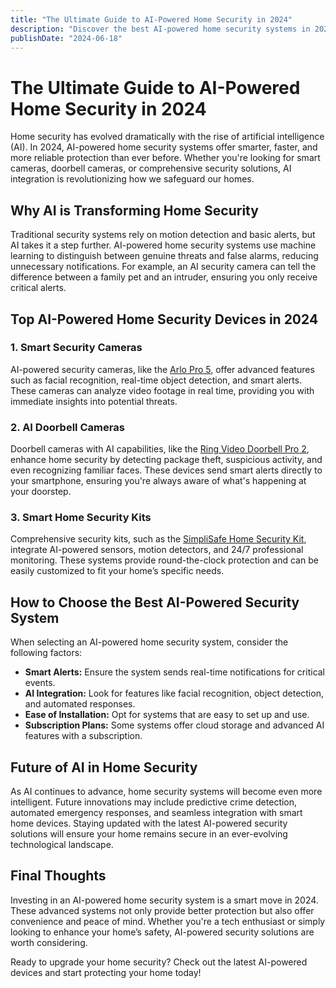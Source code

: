 ```yaml
---
title: "The Ultimate Guide to AI-Powered Home Security in 2024"
description: "Discover the best AI-powered home security systems in 2024 to keep your home safe. Learn how AI enhances surveillance, smart alerts, and automation."
publishDate: "2024-06-18"
---
```


# The Ultimate Guide to AI-Powered Home Security in 2024

Home security has evolved dramatically with the rise of artificial intelligence (AI). In 2024, AI-powered home security systems offer smarter, faster, and more reliable protection than ever before. Whether you're looking for smart cameras, doorbell cameras, or comprehensive security solutions, AI integration is revolutionizing how we safeguard our homes.

## Why AI is Transforming Home Security

Traditional security systems rely on motion detection and basic alerts, but AI takes it a step further. AI-powered home security systems use machine learning to distinguish between genuine threats and false alarms, reducing unnecessary notifications. For example, an AI security camera can tell the difference between a family pet and an intruder, ensuring you only receive critical alerts.

## Top AI-Powered Home Security Devices in 2024

### 1. Smart Security Cameras
AI-powered security cameras, like the [Arlo Pro 5](https://amzn.to/your-affiliate-link), offer advanced features such as facial recognition, real-time object detection, and smart alerts. These cameras can analyze video footage in real time, providing you with immediate insights into potential threats.

### 2. AI Doorbell Cameras
Doorbell cameras with AI capabilities, like the [Ring Video Doorbell Pro 2](https://amzn.to/your-affiliate-link), enhance home security by detecting package theft, suspicious activity, and even recognizing familiar faces. These devices send smart alerts directly to your smartphone, ensuring you're always aware of what's happening at your doorstep.

### 3. Smart Home Security Kits
Comprehensive security kits, such as the [SimpliSafe Home Security Kit](https://amzn.to/your-affiliate-link), integrate AI-powered sensors, motion detectors, and 24/7 professional monitoring. These systems provide round-the-clock protection and can be easily customized to fit your home’s specific needs.

## How to Choose the Best AI-Powered Security System

When selecting an AI-powered home security system, consider the following factors:

- **Smart Alerts:** Ensure the system sends real-time notifications for critical events.
- **AI Integration:** Look for features like facial recognition, object detection, and automated responses.
- **Ease of Installation:** Opt for systems that are easy to set up and use.
- **Subscription Plans:** Some systems offer cloud storage and advanced AI features with a subscription.

## Future of AI in Home Security

As AI continues to advance, home security systems will become even more intelligent. Future innovations may include predictive crime detection, automated emergency responses, and seamless integration with smart home devices. Staying updated with the latest AI-powered security solutions will ensure your home remains secure in an ever-evolving technological landscape.

## Final Thoughts

Investing in an AI-powered home security system is a smart move in 2024. These advanced systems not only provide better protection but also offer convenience and peace of mind. Whether you're a tech enthusiast or simply looking to enhance your home’s safety, AI-powered security solutions are worth considering.

Ready to upgrade your home security? Check out the latest AI-powered devices and start protecting your home today!
